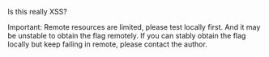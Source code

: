 Is this really XSS?

Important: Remote resources are limited, please test locally first. And it may be unstable to obtain the flag remotely. If you can stably obtain the flag locally but keep failing in remote, please contact the author.
